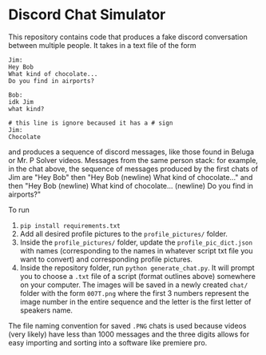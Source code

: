 # Discord Chat Simulator

This repository contains code that produces a fake discord conversation between multiple people. It takes in a text file of the form

```
Jim:
Hey Bob
What kind of chocolate...
Do you find in airports?

Bob:
idk Jim
what kind?

# this line is ignore becaused it has a # sign
Jim:
Chocolate
```

and produces a sequence of discord messages, like those found in Beluga or Mr. P Solver videos. Messages from the same person stack: for example, in the chat above, the sequence of messages produced by the first chats of Jim are "Hey Bob" then "Hey Bob (newline) What kind of chocolate..." and then "Hey Bob (newline) What kind of chocolate... (newline) Do you find in airports?"

To run

1. `pip install requirements.txt`
2. Add all desired profile pictures to the `profile_pictures/` folder.
3. Inside the `profile_pictures/` folder, update the `profile_pic_dict.json` with names (corresponding to the names in whatever script txt file you want to convert) and corresponding profile pictures.
4. Inside the repository folder, run `python generate_chat.py`. It will prompt you to choose a `.txt` file of a script (format outlines above) somewhere on your computer. The images will be saved in a newly created `chat/` folder with the form `007T.png` where the first 3 numbers represent the image number in the entire sequence and the letter is the first letter of speakers name. 

The file naming convention for saved `.PNG` chats is used because videos (very likely) have less than 1000 messages and the three digits allows for easy importing and sorting into a software like premiere pro.

